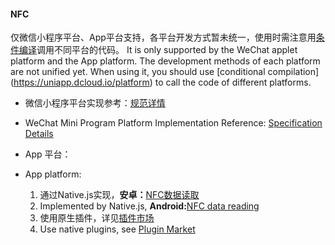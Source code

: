 #### NFC

仅微信小程序平台、App平台支持，各平台开发方式暂未统一，使用时需注意用[条件编译](https://uniapp.dcloud.io/platform)调用不同平台的代码。
It is only supported by the WeChat applet platform and the App platform. The development methods of each platform are not unified yet. When using it, you should use [conditional compilation] (https://uniapp.dcloud.io/platform) to call the code of different platforms.

- 微信小程序平台实现参考：[规范详情](https://developers.weixin.qq.com/miniprogram/dev/api/wx.startHCE.html)
- WeChat Mini Program Platform Implementation Reference: [Specification Details](https://developers.weixin.qq.com/miniprogram/dev/api/wx.startHCE.html)

- App 平台：
- App platform:
  1. 通过Native.js实现，**安卓：**[NFC数据读取](https://ask.dcloud.net.cn/question/6726)
  1. Implemented by Native.js, **Android:**[NFC data reading](https://ask.dcloud.net.cn/question/6726)
  2. 使用原生插件，详见[插件市场](https://ext.dcloud.net.cn/search?q=nfc)
  2. Use native plugins, see [Plugin Market](https://ext.dcloud.net.cn/search?q=nfc)
